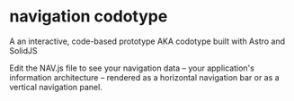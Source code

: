 # navigation codotype
A an interactive, code-based prototype AKA codotype built with Astro and SolidJS

Edit the NAV.js file to see your navigation data – your application's information architecture – rendered as a horizontal navigation bar or as a vertical navigation panel. 